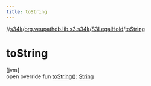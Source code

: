 ```yaml
---
title: toString
---
```

//[s34k](../../../index.html)/[org.veupathdb.lib.s3.s34k](../index.html)/[S3LegalHold](index.html)/[toString](to-string.html)



# toString



[jvm]\
open override fun [toString](to-string.html)(): [String](https://kotlinlang.org/api/latest/jvm/stdlib/kotlin/-string/index.html)




